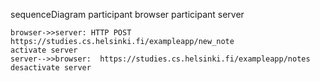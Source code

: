 sequenceDiagram
	participant browser
	participant server

	browser->>server: HTTP POST https://studies.cs.helsinki.fi/exampleapp/new_note
	activate server
	server-->>browser:  https://studies.cs.helsinki.fi/exampleapp/notes
	desactivate server